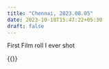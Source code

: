 ```yaml
---
title: "Chennai, 2023.08.05"
date: 2023-10-18T15:47:22+05:30
draft: false
---
```


First Film roll I ever shot

{{<gallery match="images/*" sortOrder="desc" rowHeight="180" margins="2" showExif=true scale=100% previewType="blur" thumbnailHoverEffect="enlarge" loadJQuery=true thumbnailResizeOptions="600x600 q90 Lanczos" >}}
